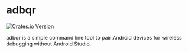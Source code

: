 # adbqr

[![Crates.io Version](https://img.shields.io/crates/v/adbqr)](https://crates.io/crates/adbqr)

adbqr is a simple command line tool to pair Android devices for wireless debugging without Android Studio.
